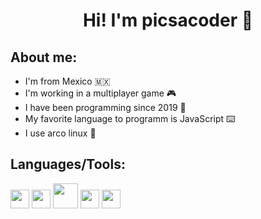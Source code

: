 <div align="center">
  <h1>Hi! I'm picsacoder 👋</h1>
</div>


## About me: 
<ul>
  <li>I'm from Mexico 🇲🇽 </li>
  
  <li>I'm working in a multiplayer game 🎮</li>
  
  <li>I have been programming since 2019 📅</li>
  
  <li>My favorite language to programm is JavaScript ⌨️</li>
  
  <li>I use arco linux 🐧</li>
  
</ul>

## Languages/Tools:
<img width=30px src="https://external-content.duckduckgo.com/iu/?u=https%3A%2F%2Fseeklogo.com%2Fimages%2FN%2Fnodejs-logo-FBE122E377-seeklogo.com.png&f=1&nofb=1"> </img> <img width=30px src="https://external-content.duckduckgo.com/iu/?u=https%3A%2F%2Fclipground.com%2Fimages%2Freact-logo-png-7.png&f=1&nofb=1"> </img> <img width=40px src="https://external-content.duckduckgo.com/iu/?u=https%3A%2F%2Fvectorified.com%2Fimages%2Fmongodb-icon-9.png&f=1&nofb=1"> </img> <img width=30px src="https://external-content.duckduckgo.com/iu/?u=https%3A%2F%2Fupload.wikimedia.org%2Fwikipedia%2Fcommons%2Fthumb%2Fc%2Fc3%2FPython-logo-notext.svg%2F1200px-Python-logo-notext.svg.png&f=1&nofb=1"> </img> <img width=30px src="https://external-content.duckduckgo.com/iu/?u=https%3A%2F%2Fcdn.freebiesupply.com%2Flogos%2Flarge%2F2x%2Fgit-icon-logo-png-transparent.png&f=1&nofb=1"> </img> 
